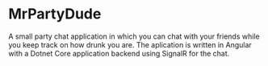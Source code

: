 # MrPartyDude
 
A small party chat application in which you can chat with your friends while you keep track on how drunk you are. The aplication is written in Angular with a Dotnet Core application backend using SignalR for the chat.
